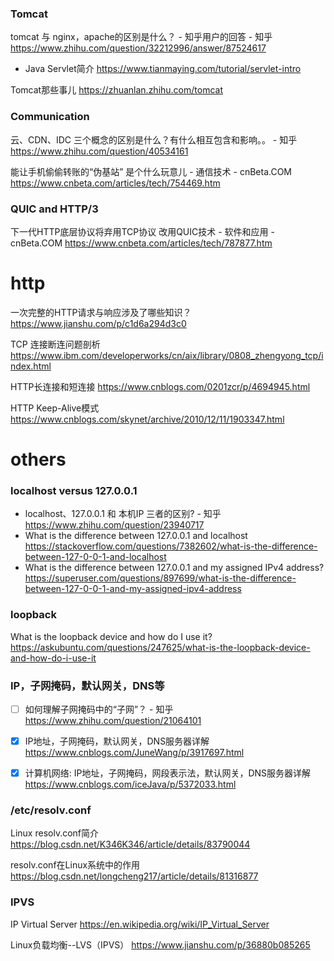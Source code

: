 
### Tomcat

tomcat 与 nginx，apache的区别是什么？ - 知乎用户的回答 - 知乎 https://www.zhihu.com/question/32212996/answer/87524617
- Java Servlet简介 https://www.tianmaying.com/tutorial/servlet-intro

Tomcat那些事儿 https://zhuanlan.zhihu.com/tomcat

### Communication

云、CDN、IDC 三个概念的区别是什么？有什么相互包含和影响。。 - 知乎 https://www.zhihu.com/question/40534161

能让手机偷偷转账的“伪基站” 是个什么玩意儿 - 通信技术 - cnBeta.COM https://www.cnbeta.com/articles/tech/754469.htm

### QUIC and HTTP/3

下一代HTTP底层协议将弃用TCP协议 改用QUIC技术 - 软件和应用 - cnBeta.COM https://www.cnbeta.com/articles/tech/787877.htm

# http

一次完整的HTTP请求与响应涉及了哪些知识？ https://www.jianshu.com/p/c1d6a294d3c0

TCP 连接断连问题剖析 https://www.ibm.com/developerworks/cn/aix/library/0808_zhengyong_tcp/index.html

HTTP长连接和短连接 https://www.cnblogs.com/0201zcr/p/4694945.html

HTTP Keep-Alive模式 https://www.cnblogs.com/skynet/archive/2010/12/11/1903347.html

# others

### localhost versus 127.0.0.1

- localhost、127.0.0.1 和 本机IP 三者的区别? - 知乎 https://www.zhihu.com/question/23940717
- What is the difference between 127.0.0.1 and localhost https://stackoverflow.com/questions/7382602/what-is-the-difference-between-127-0-0-1-and-localhost
- What is the difference between 127.0.0.1 and my assigned IPv4 address? https://superuser.com/questions/897699/what-is-the-difference-between-127-0-0-1-and-my-assigned-ipv4-address

### loopback

What is the loopback device and how do I use it? https://askubuntu.com/questions/247625/what-is-the-loopback-device-and-how-do-i-use-it

### IP，子网掩码，默认网关，DNS等

- [ ] 如何理解子网掩码中的“子网”？ - 知乎 https://www.zhihu.com/question/21064101

- [x] IP地址，子网掩码，默认网关，DNS服务器详解 https://www.cnblogs.com/JuneWang/p/3917697.html

- [x] 计算机网络: IP地址，子网掩码，网段表示法，默认网关，DNS服务器详解 https://www.cnblogs.com/iceJava/p/5372033.html

### /etc/resolv.conf

Linux resolv.conf简介 https://blog.csdn.net/K346K346/article/details/83790044

resolv.conf在Linux系统中的作用 https://blog.csdn.net/longcheng217/article/details/81316877

### IPVS

IP Virtual Server https://en.wikipedia.org/wiki/IP_Virtual_Server

Linux负载均衡--LVS（IPVS） https://www.jianshu.com/p/36880b085265

